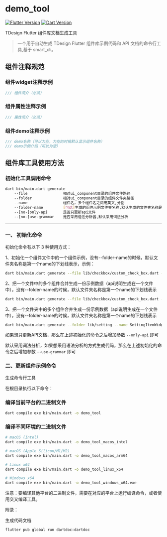 # demo_tool

[![Flutter Version](https://img.shields.io/badge/Flutter-%3E%3D3.32.0%20%3C4.0.0-blue.svg?logo=flutter)](https://flutter.dev/)
[![Dart Version](https://img.shields.io/badge/Dart-%3E%3D3.0.0%20%3C4.0.0-blue.svg?logo=dart)](https://dart.dev/)

TDesign Flutter 组件库文档生成工具

> 一个用于自动生成 TDesign Flutter 组件库示例代码和 API 文档的命令行工具,基于 smart_cli。

## 组件注释规范

### 组件widget注释示例

```dart
/// 组件简介（必须）
```

### 组件属性注释示例

```dart
/// 属性简介（必须）
```

### 组件demo注释示例

```dart
/// demo名称（可以为空，为空的时候默认显示组件名称）
/// demo示例介绍（可以为空）
```

## 组件库工具使用方法

### 初始化工具调用命令

```bash
dart bin/main.dart generate
    --file                相对ui_component目录的组件文件路径
    --folder              相对ui_component目录的组件文件夹路径
    --name                组件名，多个组件名之间用英文,分割
    --folder-name         [可选]生成的组件示例文件夹名称,默认生成的文件夹名称是第一个name参数的下划线表示
    --[no-]only-api       是否只更新api文件
    --[no-]use-grammar    是否采用语法分析器,默认采用词法分析
```

---

### 一、 初始化命令

初始化命令有以下 3 种使用方式：

1、初始化一个组件文件中的一个组件示例，没有--folder-name的时候，默认文件夹名称是第一个name的下划线表示，示例：

```bash
dart bin/main.dart generate --file lib/checkbox/custom_check_box.dart --name TECheckBox --folder-name checkbox
```

2、把一个文件中的多个组件合并生成一份示例数据（api说明生成在一个文件中），没有--folder-name的时候，默认文件夹名称是第一个name的下划线表示

```bash
dart bin/main.dart generate --file lib/checkbox/custom_check_box.dart --name SquareCheckbox,TECheckBox --folder-name checkbox2
```

3、把一个文件夹中的多个组件合并生成一份示例数据（api说明生成在一个文件中），没有--folder-name的时候，默认文件夹名称是第一个name的下划线表示

```bash
dart bin/main.dart generate --folder lib/setting --name SettingItemWidget,SettingTowRowCellWidget,SettingLeftTextCellWidget,SettingCheckBoxCellWidget,SettingTowTextCellWidget,SettingTowLineTextCellWidget,SettingGroupWidget,SettingGroupTextWidget --folder-name setting
```

如果想只更新API文档，那么在上述初始化的命令之后增加参数 `--only-api` 即可

默认采用词法分析，如果想采用语法分析的方式生成代码，那么在上述初始化的命令之后增加参数 `--use-grammar` 即可

### 二、更新组件示例命令

生成命令行工具

在根目录执行以下命令：

### 编译当前平台的二进制文件

```bash
dart compile exe bin/main.dart -o demo_tool
```

### 编译不同环境的二进制文件

```bash
# macOS (Intel)
dart compile exe bin/main.dart -o demo_tool_macos_intel

# macOS (Apple Silicon/M1/M2)
dart compile exe bin/main.dart -o demo_tool_macos_arm64

# Linux x64
dart compile exe bin/main.dart -o demo_tool_linux_x64

# Windows x64
dart compile exe bin/main.dart -o demo_tool_windows_x64.exe
```

注意：要编译其他平台的二进制文件，需要在对应的平台上运行编译命令，或者使用交叉编译工具。

附录：

生成代码文档

```bash
flutter pub global run dartdoc:dartdoc
```
